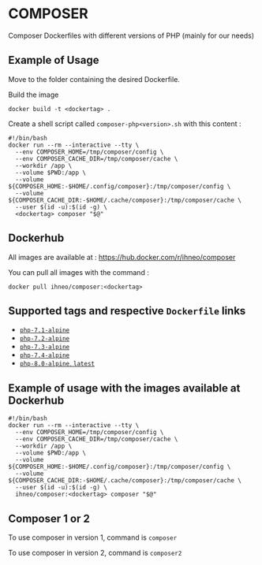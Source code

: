 # COMPOSER
Composer Dockerfiles with  different versions of PHP (mainly for our needs)

## Example of Usage

Move to the folder containing the desired Dockerfile.

Build the image
```
docker build -t <dockertag> .
```

Create a shell script called `composer-php<version>.sh` with this content :
```
#!/bin/bash
docker run --rm --interactive --tty \
  --env COMPOSER_HOME=/tmp/composer/config \
  --env COMPOSER_CACHE_DIR=/tmp/composer/cache \
  --workdir /app \
  --volume $PWD:/app \
  --volume ${COMPOSER_HOME:-$HOME/.config/composer}:/tmp/composer/config \
  --volume ${COMPOSER_CACHE_DIR:-$HOME/.cache/composer}:/tmp/composer/cache \
  --user $(id -u):$(id -g) \
  <dockertag> composer "$@"
```

## Dockerhub
All images are available at : https://hub.docker.com/r/ihneo/composer

You can pull all images with the command :
```
docker pull ihneo/composer:<dockertag>
```

## Supported tags and respective `Dockerfile` links

-	[`php-7.1-alpine`](https://github.com/ihneo/composer/blob/master/php-7.1/alpine/Dockerfile)
-	[`php-7.2-alpine`](https://github.com/ihneo/composer/blob/master/php-7.2/alpine/Dockerfile)
-	[`php-7.3-alpine`](https://github.com/ihneo/composer/blob/master/php-7.3/alpine/Dockerfile)
-	[`php-7.4-alpine`](https://github.com/ihneo/composer/blob/master/php-7.4/alpine/Dockerfile)
-	[`php-8.0-alpine`, `latest`](https://github.com/ihneo/composer/blob/master/php-8.0/alpine/Dockerfile)

## Example of usage with the images available at Dockerhub
```
#!/bin/bash
docker run --rm --interactive --tty \
  --env COMPOSER_HOME=/tmp/composer/config \
  --env COMPOSER_CACHE_DIR=/tmp/composer/cache \
  --workdir /app \
  --volume $PWD:/app \
  --volume ${COMPOSER_HOME:-$HOME/.config/composer}:/tmp/composer/config \
  --volume ${COMPOSER_CACHE_DIR:-$HOME/.cache/composer}:/tmp/composer/cache \
  --user $(id -u):$(id -g) \
  ihneo/composer:<dockertag> composer "$@"
```

## Composer 1 or 2

To use composer in version 1, command is `composer`

To use composer in version 2, command is `composer2`